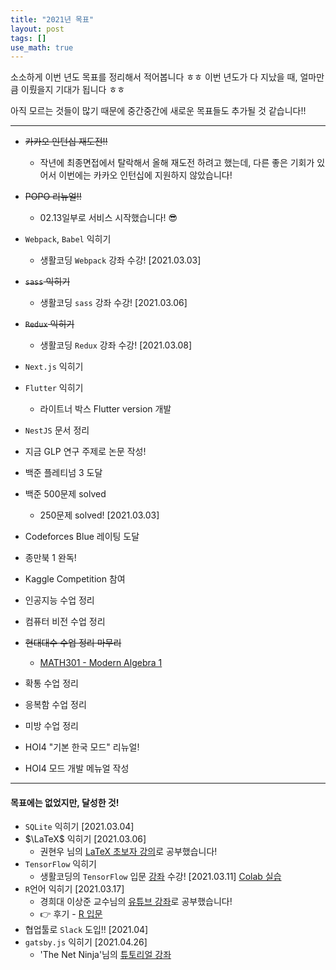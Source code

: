 ```yaml
---
title: "2021년 목표"
layout: post
tags: []
use_math: true
---
```


소소하게 이번 년도 목표를 정리해서 적어봅니다 ㅎㅎ 이번 년도가 다 지났을 때, 얼마만큼 이뤘을지 기대가 됩니다 ㅎㅎ

아직 모르는 것들이 많기 때문에 중간중간에 새로운 목표들도 추가될 것 같습니다!!

<hr/>

- ~~카카오 인턴십 재도전!!~~
  - 작년에 최종면접에서 탈락해서 올해 재도전 하려고 했는데, 다른 좋은 기회가 있어서 이번에는 카카오 인턴십에 지원하지 않았습니다!

- ~~POPO 리뉴얼!!~~ 
  - 02.13일부로 서비스 시작했습니다! 😎
- `Webpack`, `Babel` 익히기
  - 생활코딩 `Webpack` 강좌 수강! [2021.03.03]
- ~~`sass` 익히기~~
  - 생활코딩 `sass` 강좌 수강! [2021.03.06]
- ~~`Redux` 익히기~~
  - 생활코딩 `Redux` 강좌 수강! [2021.03.08]
- `Next.js` 익히기
- `Flutter` 익히기
  - 라이트너 박스 Flutter version 개발
- `NestJS` 문서 정리

- 지금 GLP 연구 주제로 논문 작성!

- 백준 플레티넘 3 도달
- 백준 500문제 solved
  - 250문제 solved! [2021.03.03]
- Codeforces Blue 레이팅 도달
- 종만북 1 완독!

- Kaggle Competition 참여

- 인공지능 수업 정리
- 컴퓨터 비전 수업 정리

- ~~현대대수 수업 정리 마무리~~ 
  - [MATH301 - Modern Algebra 1](https://bluehorn07.github.io/mathematics/2020/12/15/Modern-algebra-1.html)
- 확통 수업 정리
- 응복함 수업 정리
- 미방 수업 정리

- HOI4 "기본 한국 모드" 리뉴얼!
- HOI4 모드 개발 메뉴얼 작성

<hr/>

#### 목표에는 없었지만, 달성한 것!

- `SQLite` 익히기 [2021.03.04]
- $\LaTeX$ 익히기 [2021.03.06] 
  - 권현우 님의 [LaTeX 초보자 강의](https://youtube.com/playlist?list=PLSS68lwkeqyOH6KEHpCAmCWVSSKbciz3A)로 공부했습니다!
- `TensorFlow` 익히기
  - 생활코딩의 `TensorFlow` 입문 [강좌](https://opentutorials.org/course/4570) 수강! [2021.03.11] [Colab 실습](https://drive.google.com/drive/folders/1WoA717hP-6IpWeQew0WgST7vLG3ZZVNZ?usp=sharing)
- `R`언어 익히기 [2021.03.17]
  - 경희대 이상준 교수님의 [유튜브 강좌](https://youtube.com/playlist?list=PLaqQvlCBe8vL739pc-jESsucndheGmQIZ)로 공부했습니다!
  - 👉 후기 - [R 입문](https://bluehorn07.github.io/2021/03/14/introduction-to-R.html)
- 협업툴로 `Slack` 도입!! [2021.04]
- `gatsby.js` 익히기 [2021.04.26]
  - 'The Net Ninja'님의 [튜토리얼 강좌](https://youtube.com/playlist?list=PL4cUxeGkcC9hw1g77I35ZivVLe8k2nvjB)